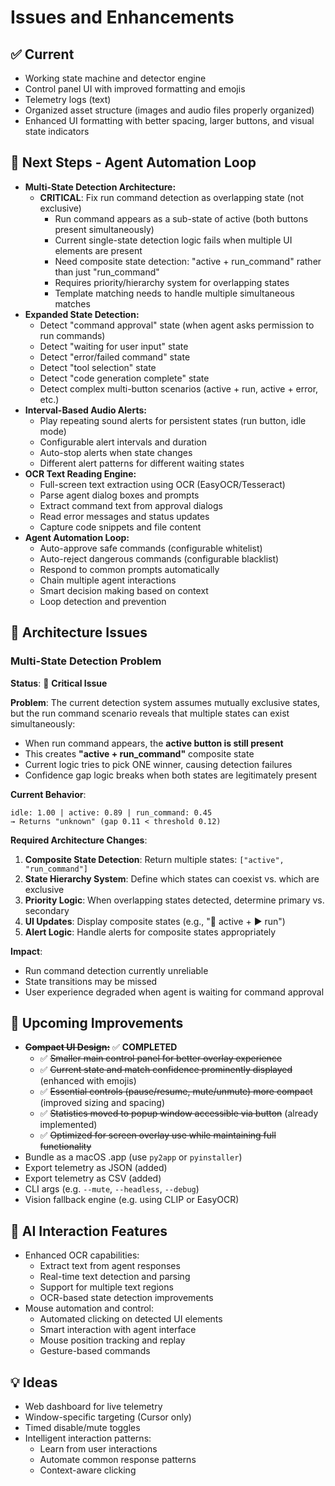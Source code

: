# Issues and Enhancements

## ✅ Current
- Working state machine and detector engine
- Control panel UI with improved formatting and emojis
- Telemetry logs (text)
- Organized asset structure (images and audio files properly organized)
- Enhanced UI formatting with better spacing, larger buttons, and visual state indicators

## 🚀 Next Steps - Agent Automation Loop
- **Multi-State Detection Architecture:**
  - **CRITICAL**: Fix run command detection as overlapping state (not exclusive)
    - Run command appears as a sub-state of active (both buttons present simultaneously)
    - Current single-state detection logic fails when multiple UI elements are present
    - Need composite state detection: "active + run_command" rather than just "run_command"
    - Requires priority/hierarchy system for overlapping states
    - Template matching needs to handle multiple simultaneous matches
- **Expanded State Detection:**
  - Detect "command approval" state (when agent asks permission to run commands)
  - Detect "waiting for user input" state
  - Detect "error/failed command" state
  - Detect "tool selection" state
  - Detect "code generation complete" state
  - Detect complex multi-button scenarios (active + run, active + error, etc.)
- **Interval-Based Audio Alerts:**
  - Play repeating sound alerts for persistent states (run button, idle mode)
  - Configurable alert intervals and duration
  - Auto-stop alerts when state changes
  - Different alert patterns for different waiting states
- **OCR Text Reading Engine:**
  - Full-screen text extraction using OCR (EasyOCR/Tesseract)
  - Parse agent dialog boxes and prompts
  - Extract command text from approval dialogs
  - Read error messages and status updates
  - Capture code snippets and file content
- **Agent Automation Loop:**
  - Auto-approve safe commands (configurable whitelist)
  - Auto-reject dangerous commands (configurable blacklist)
  - Respond to common prompts automatically
  - Chain multiple agent interactions
  - Smart decision making based on context
  - Loop detection and prevention

## 🔧 Architecture Issues

### Multi-State Detection Problem
**Status**: 🚨 **Critical Issue**

**Problem**: The current detection system assumes mutually exclusive states, but the run command scenario reveals that multiple states can exist simultaneously:
- When run command appears, the **active button is still present**
- This creates **"active + run_command"** composite state
- Current logic tries to pick ONE winner, causing detection failures
- Confidence gap logic breaks when both states are legitimately present

**Current Behavior**:
```
idle: 1.00 | active: 0.89 | run_command: 0.45
→ Returns "unknown" (gap 0.11 < threshold 0.12)
```

**Required Architecture Changes**:
1. **Composite State Detection**: Return multiple states: `["active", "run_command"]`
2. **State Hierarchy System**: Define which states can coexist vs. which are exclusive  
3. **Priority Logic**: When overlapping states detected, determine primary vs. secondary
4. **UI Updates**: Display composite states (e.g., "🚀 active + ▶️ run")
5. **Alert Logic**: Handle alerts for composite states appropriately

**Impact**: 
- Run command detection currently unreliable
- State transitions may be missed
- User experience degraded when agent is waiting for command approval

## 🧪 Upcoming Improvements
- **~~Compact UI Design:~~** ✅ **COMPLETED**
  - ✅ ~~Smaller main control panel for better overlay experience~~
  - ✅ ~~Current state and match confidence prominently displayed~~ (enhanced with emojis)
  - ✅ ~~Essential controls (pause/resume, mute/unmute) more compact~~ (improved sizing and spacing)
  - ✅ ~~Statistics moved to popup window accessible via button~~ (already implemented)
  - ✅ ~~Optimized for screen overlay use while maintaining full functionality~~
- Bundle as a macOS .app (use `py2app` or `pyinstaller`)
- Export telemetry as JSON (added)
- Export telemetry as CSV (added)
- CLI args (e.g. `--mute`, `--headless`, `--debug`)
- Vision fallback engine (e.g. using CLIP or EasyOCR)

## 🤖 AI Interaction Features
- Enhanced OCR capabilities:
  - Extract text from agent responses
  - Real-time text detection and parsing
  - Support for multiple text regions
  - OCR-based state detection improvements
- Mouse automation and control:
  - Automated clicking on detected UI elements
  - Smart interaction with agent interface
  - Mouse position tracking and replay
  - Gesture-based commands

## 💡 Ideas
- Web dashboard for live telemetry
- Window-specific targeting (Cursor only)
- Timed disable/mute toggles
- Intelligent interaction patterns:
  - Learn from user interactions
  - Automate common response patterns
  - Context-aware clicking
